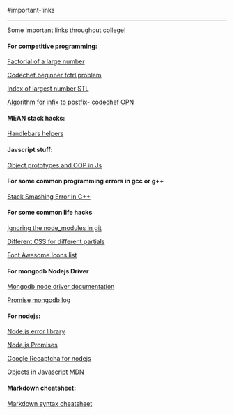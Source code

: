 #important-links
___

Some important links throughout college!

#### For competitive programming:
[Factorial of a large number](http://www.geeksforgeeks.org/factorial-large-number/)

[Codechef beginner fctrl problem](http://www.programminglogic.com/codechef-easy-problem-factorial/)

[Index of largest number STL](http://stackoverflow.com/questions/2953491/finding-the-position-of-the-max-element)

[Algorithm for infix to postfix- codechef OPN](http://csis.pace.edu/~wolf/CS122/infix-postfix.htm)

#### MEAN stack hacks:
[Handlebars helpers](http://handlebarsjs.com/builtin_helpers.html)

#### Javscript stuff:
[Object prototypes and OOP in Js](http://www.w3schools.com/js/js_object_prototypes.asp)

#### For some common programming errors in gcc or g++

[Stack Smashing Error in C++](http://stackoverflow.com/questions/1345670/stack-smashing-detected)

#### For some common life hacks

[Ignoring the node_modules in git](http://stackoverflow.com/questions/22924633/gitignore-is-not-ignoring-directories)

[Different CSS for different partials](http://stackoverflow.com/questions/24308368/how-to-manage-assets-css-in-mean-js-node-js)

[Font Awesome Icons list](http://fontawesome.io/icons/)

#### For mongodb Nodejs Driver

[Mongodb node driver documentation](http://mongodb.github.io/node-mongodb-native/2.1/tutorials/crud/)

[Promise <pending> mongodb log](http://stackoverflow.com/questions/35604524/promise-pending-error-in-mongodb-and-nodejs)
#### For nodejs:

[Node.js error library](https://nodejs.org/api/errors.html)

[Node.js Promises](https://www.toptal.com/javascript/javascript-promises)

[Google Recaptcha for nodejs](https://www.npmjs.com/package/recaptcha)

[Objects in Javascript MDN](https://developer.mozilla.org/en-US/docs/Web/JavaScript/Reference/Global_Objects/Object/create)

#### Markdown cheatsheet:
[Markdown syntax cheatsheet](http://assemble.io/docs/Cheatsheet-Markdown.html)
